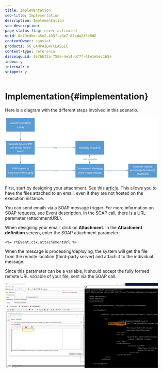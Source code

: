 ```yaml
---
title: Implementation
seo-title: Implementation
description: Implementation
seo-description: 
page-status-flag: never-activated
uuid: 8a79cdbe-45e8-495f-a3e7-87ada235e8d8
contentOwner: sauviat
products: SG_CAMPAIGN/CLASSIC
content-type: reference
discoiquuid: 1e7bbf2a-758e-4e14-b77f-6fe1ebec1b8e
index: y
internal: n
snippet: y
---
```


# Implementation{#implementation}

Here is a diagram with the different steps involved in this scenario.

![](assets/message-center-uc1.png)

First, start by designing your attachment. See this [article](../../delivery/using/attaching-files.md#attach-a-personalized-file). This allows you to have the files attached to an email, even if they are not hosted on the execution instance.

You can send emails via a SOAP message trigger. For more information on SOAP requests, see [Event description](../../message-center/using/event-description.md). In the SOAP call, there is a URL parameter (attachmentURL).

When designing your email, click on **Attachment**. In the **Attachment definition** screen, enter the SOAP attachment parameter:

```
<%= rtEvent.ctx.attachementUrl %>
```

When the message is processing/deploying, the system will get the file from the remote location (third-party server) and attach it to the individual message.

Since this parameter can be a variable, it should accept the fully formed remote URL variable of your file, sent via the SOAP call.

![](assets/message-center-uc2.png)

